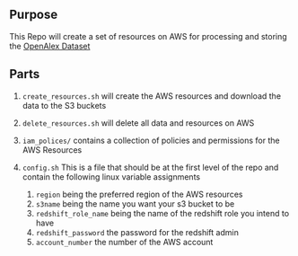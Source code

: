 ## Purpose

This Repo will create a set of resources on AWS for processing and storing the [OpenAlex Dataset](https://openalex.org/)

## Parts

1. `create_resources.sh` will create the AWS resources and download the data to the S3 buckets

2. `delete_resources.sh` will delete all data and resources on AWS

3. `iam_polices/` contains a collection of policies and permissions for the AWS Resources

4. `config.sh` This is a file that should be at the first level of the repo and contain the following linux variable assignments

   1. `region` being the preferred region of the AWS resources
   2. `s3name` being the name you want your s3 bucket to be
   3. `redshift_role_name` being the name of the redshift role you intend to have
   4. `redshift_password` the password for the redshift admin
   5. `account_number` the number of the AWS account
